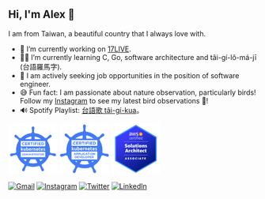 ## Hi, I'm Alex 👋

I am from Taiwan, a beautiful country that I always love with.

- 🔭  I’m currently working on [17LIVE](https://about.17.live/).
- 👨‍💻  I’m currently learning C, Go, software architecture and tâi-gí-lô-má-jī (台語羅馬字).
- 👯  I am actively seeking job opportunities in the position of software engineer.
- 😅  Fun fact: I am passionate about nature observation, particularly birds! Follow my [Instagram](https://www.instagram.com/siansian.bird) to see my latest bird observations 📸!
- 🔊 Spotify Playlist: [台語歌 tâi-gí-kua](https://open.spotify.com/playlist/0F9D73jVBoMuPPT3Ypcpde?si=8a25a3a63c1b46d3)。

<p float="left">
  <img src="/cka-certified-kubernetes-administrator.png" width="100" />
  <img src="/ckad-certified-kubernetes-application-developer.png" width="100" />
  <img src="/aws-certified-solutions-architect-associate.png" width="100" />
</p>

[![Gmail](https://img.shields.io/badge/Gmail-D14836?style=for-the-badge&logo=gmail&logoColor=white)](mailto:minsiansu@gmail.com)
[![Instagram](https://img.shields.io/badge/Instagram-E4405F?style=for-the-badge&logo=instagram&logoColor=white)](https://www.instagram.com/siansian.bird/)
[![Twitter](https://img.shields.io/badge/Twitter-1DA1F2?style=for-the-badge&logo=twitter&logoColor=white)](https://twitter.com/siansiansu)
[![LinkedIn](https://img.shields.io/badge/LinkedIn-0077B5?style=for-the-badge&logo=linkedin&logoColor=white)](https://www.linkedin.com/in/minsian)

<!--
**siansiansu/siansiansu** is a ✨ _special_ ✨ repository because its `README.md` (this file) appears on your GitHub profile.

Here are some ideas to get you started:

- 🔭 I’m currently working on ...
- 🌱 I’m currently learning ...
- 👯 I’m looking to collaborate on ...
- 🤔 I’m looking for help with ...
- 💬 Ask me about ...
- 📫 How to reach me: ...
- 😄 Pronouns: ...
- ⚡ Fun fact: ...
-->
